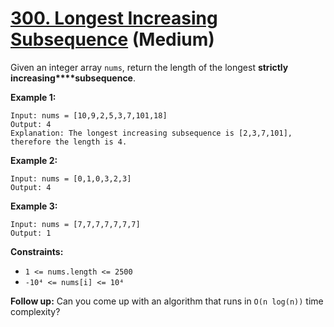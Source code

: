 # [300. Longest Increasing Subsequence][link] (Medium)

[link]: https://leetcode.com/problems/longest-increasing-subsequence/

Given an integer array `nums`, return the length of the longest **strictly
increasing****subsequence**.

**Example 1:**

```
Input: nums = [10,9,2,5,3,7,101,18]
Output: 4
Explanation: The longest increasing subsequence is [2,3,7,101], therefore the length is 4.
```

**Example 2:**

```
Input: nums = [0,1,0,3,2,3]
Output: 4
```

**Example 3:**

```
Input: nums = [7,7,7,7,7,7,7]
Output: 1
```

**Constraints:**

- `1 <= nums.length <= 2500`
- `-10⁴ <= nums[i] <= 10⁴`

**Follow up:** Can you come up with an algorithm that runs in `O(n log(n))` time complexity?
